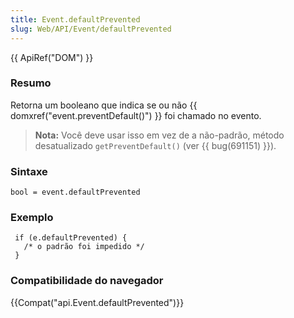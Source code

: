```yaml
---
title: Event.defaultPrevented
slug: Web/API/Event/defaultPrevented
---
```


{{ ApiRef("DOM") }}

### Resumo

Retorna um booleano que indica se ou não {{ domxref("event.preventDefault()") }} foi chamado no evento.

> **Nota:** Você deve usar isso em vez de a não-padrão, método desatualizado `getPreventDefault()` (ver {{ bug(691151) }}).

### Sintaxe

```
bool = event.defaultPrevented
```

### Exemplo

```
 if (e.defaultPrevented) {
   /* o padrão foi impedido */
 }
```

### Compatibilidade do navegador

{{Compat("api.Event.defaultPrevented")}}
